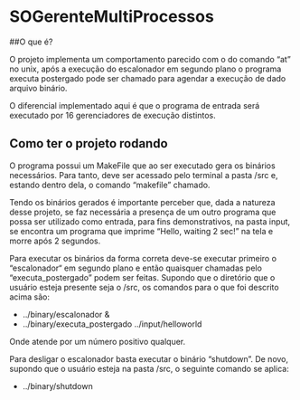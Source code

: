 # SOGerenteMultiProcessos


##O que é?
 
 O projeto implementa um comportamento parecido com o do comando “at” no unix, após a execução do escalonador em segundo plano o programa executa postergado pode ser chamado para agendar a execução de dado arquivo binário. 
 
 O diferencial implementado aqui é que o programa de entrada será executado por 16 gerenciadores de execução distintos.


## Como ter o projeto rodando
 
 O programa possui um MakeFile que ao ser executado gera os binários necessários. Para tanto, deve ser acessado pelo terminal a pasta /src e, estando dentro dela, o comando “makefile” chamado.

 Tendo os binários gerados é importante perceber que, dada a natureza desse projeto, se faz necessária a presença de um outro programa que possa ser utilizado como entrada, para fins demonstrativos, na pasta input, se encontra um programa que imprime “Hello, waiting 2 sec!” na tela e morre após 2 segundos.

 Para executar os binários da forma correta deve-se executar primeiro o “escalonador“ em segundo plano e então quaisquer chamadas pelo “executa_postergado” podem ser feitas. Supondo que o diretório que o usuário esteja presente seja o /src, os comandos para o que foi descrito acima são:
 
 * ../binary/escalonador &
 * ../binary/executa_postergado <X segundos> ../input/helloworld
 
 Onde <X segundo> atende por um número positivo qualquer.
 
 Para desligar o escalonador basta executar o binário “shutdown”. De novo, supondo que o usuário esteja na pasta /src, o seguinte comando se aplica:
 
 * ../binary/shutdown
